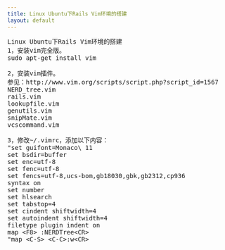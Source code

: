 ```yaml
---
title: Linux Ubuntu下Rails Vim环境的搭建
layout: default
---
```


<pre>
Linux Ubuntu下Rails Vim环境的搭建  
1，安装vim完全版。
sudo apt-get install vim

2，安装vim插件。
参见：http://www.vim.org/scripts/script.php?script_id=1567
NERD_tree.vim
rails.vim
lookupfile.vim
genutils.vim
snipMate.vim  
vcscommand.vim  

3，修改~/.vimrc，添加以下内容：
"set guifont=Monaco\ 11
set bsdir=buffer
set enc=utf-8
set fenc=utf-8
set fencs=utf-8,ucs-bom,gb18030,gbk,gb2312,cp936
syntax on
set number
set hlsearch
set tabstop=4
set cindent shiftwidth=4
set autoindent shiftwidth=4
filetype plugin indent on
map &lt;F8&gt; :NERDTree&lt;CR&gt;
"map &lt;C-S&gt; &lt;C-C&gt;:w&lt;CR&gt;
</pre>
